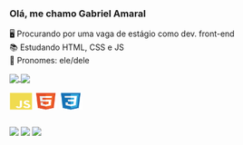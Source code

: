 ### Olá, me chamo Gabriel Amaral
🖥️ Procurando por uma vaga de estágio como dev. front-end<br>
📚 Estudando HTML, CSS e JS<br>
👤 Pronomes: ele/dele<br>

<a href="https://github.com/gabrielmaral15/github-readme-stats">
  <img height=150 align="center" src="https://github-readme-stats.vercel.app/api?username=gabrielmaral15&show_icons=true&theme=monokai" />
</a>
<a href="https://github.com/gabrielmaral15/convoychat">
  <img height=150 align="center" src="https://github-readme-stats.vercel.app/api/top-langs?username=gabrielmaral15&layout=compact&langs_count=8&card_width=320&show_icons=true&theme=monokai" />
</a>
<div style="display: inline_block"><br>
  <img align="center" alt="Rafa-Js" height="30" width="40" src="https://raw.githubusercontent.com/devicons/devicon/master/icons/javascript/javascript-plain.svg">
  <img align="center" alt="Rafa-HTML" height="30" width="40" src="https://raw.githubusercontent.com/devicons/devicon/master/icons/html5/html5-original.svg">
  <img align="center" alt="Rafa-CSS" height="30" width="40" src="https://raw.githubusercontent.com/devicons/devicon/master/icons/css3/css3-original.svg">
</div>

##
    
<div> 
  <a href="https://instagram.com/gabriel_maral15" target="_blank"><img src="https://img.shields.io/badge/-Instagram-%23E4405F?style=for-the-badge&logo=instagram&logoColor=white" target="_blank"></a>
  <a href = "mailto:gabrielmaral1503@gmail.com"><img src="https://img.shields.io/badge/-Gmail-%23333?style=for-the-badge&logo=gmail&logoColor=white" target="_blank"></a>
  <a href="https://www.linkedin.com/in/gabriel-amaral-4b2235246/" target="_blank"><img src="https://img.shields.io/badge/-LinkedIn-%230077B5?style=for-the-badge&logo=linkedin&logoColor=white" target="_blank"></a> 
  
</div>


